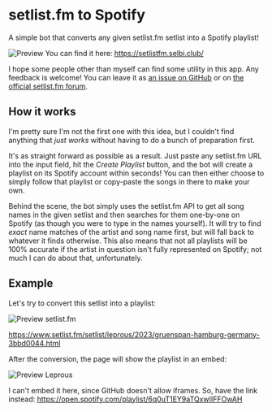 # setlist.fm to Spotify
A simple bot that converts any given setlist.fm setlist into a Spotify playlist!

![Preview](https://i.imgur.com/gcoiWea.png)
You can find it here: https://setlistfm.selbi.club/

I hope some people other than myself can find some utility in this app. Any feedback is welcome! You can leave it as [an issue on GitHub](https://github.com/Selbi182/SetlistFmToSpotifyPlaylist/issues) or on [the official setlist.fm forum](https://www.setlist.fm/forum/music/other-music-stuff/setlistfm-to-spotify-playlist-converter-7bd72e68).

## How it works
I'm pretty sure I'm not the first one with this idea, but I couldn't find anything that _just works_ without having to do a bunch of preparation first.

It's as straight forward as possible as a result. Just paste any setlist.fm URL into the input field, hit the _Create Playlist_ button, and the bot will create a playlist on its Spotify account within seconds! You can then either choose to simply follow that playlist or copy-paste the songs in there to make your own.

Behind the scene, the bot simply uses the setlist.fm API to get all song names in the given setlist and then searches for them one-by-one on Spotify (as though you were to type in the names yourself). It will try to find _exact_ name matches of the artist and song name first, but will fall back to whatever it finds otherwise. This also means that not all playlists will be 100% accurate if the artist in question isn't fully represented on Spotify; not much I can do about that, unfortunately.

## Example
Let's try to convert this setlist into a playlist:

![Preview setlist.fm](https://i.imgur.com/cI48ZjX.png)

https://www.setlist.fm/setlist/leprous/2023/gruenspan-hamburg-germany-3bbd0044.html

After the conversion, the page will show the playlist in an embed:

![Preview Leprous](https://i.imgur.com/B2nlfrt.png)

I can't embed it here, since GitHub doesn't allow iframes. So, have the link instead: https://open.spotify.com/playlist/6q0uT1EY9aTQxwIIFFOwAH
